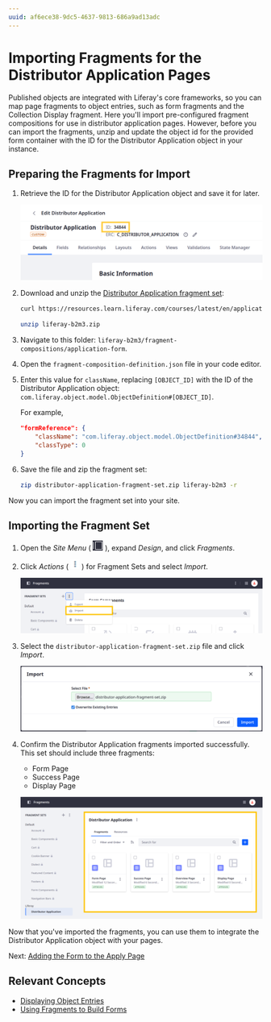 ```yaml
---
uuid: af6ece38-9dc5-4637-9813-686a9ad13adc
---
```

# Importing Fragments for the Distributor Application Pages

Published objects are integrated with Liferay's core frameworks, so you can map page fragments to object entries, such as form fragments and the Collection Display fragment. Here you'll import pre-configured fragment compositions for use in distributor application pages. However, before you can import the fragments, unzip and update the object id for the provided form container with the ID for the Distributor Application object in your instance.

## Preparing the Fragments for Import

1. Retrieve the ID for the Distributor Application object and save it for later.

   ![Begin editing the Distributor Application object and copy its ID.](./importing-fragments-for-the-distributor-application-pages/images/01.png)

1. Download and unzip the [Distributor Application fragment set](./liferay-b2m3.zip):

   ```bash
   curl https://resources.learn.liferay.com/courses/latest/en/application-development/designing-user-interfaces/liferay-b2m3.zip -O
   ```

   ```bash
   unzip liferay-b2m3.zip
   ```

1. Navigate to this folder: `liferay-b2m3/fragment-compositions/application-form`.

1. Open the `fragment-composition-definition.json` file in your code editor.

1. Enter this value for `className`, replacing `[OBJECT_ID]` with the ID of the Distributor Application object: `com.liferay.object.model.ObjectDefinition#[OBJECT_ID]`.

   For example,

   ```json
   "formReference": {
       "className": "com.liferay.object.model.ObjectDefinition#34844",
       "classType": 0
   }
   ```

1. Save the file and zip the fragment set:

   ```bash
   zip distributor-application-fragment-set.zip liferay-b2m3 -r
   ```

Now you can import the fragment set into your site.

## Importing the Fragment Set

1. Open the *Site Menu* ( ![Site Menu](../../images/icon-product-menu.png) ), expand *Design*, and click *Fragments*.

1. Click *Actions* ( ![Actions Button](../../images/icon-actions.png) ) for Fragment Sets and select *Import*.

   ![Click the Actions button for Fragment Sets and click Import.](./importing-fragments-for-the-distributor-application-pages/images/02.png)

1. Select the `distributor-application-fragment-set.zip` file and click *Import*.

   ![Select the distributor-application-fragment-set.zip file and click Import.](./importing-fragments-for-the-distributor-application-pages/images/03.png)

1. Confirm the Distributor Application fragments imported successfully. This set should include three fragments:

   * Form Page
   * Success Page
   * Display Page

   ![Confirm the Distributor Application fragments imported successfully.](./importing-fragments-for-the-distributor-application-pages/images/04.png)

Now that you've imported the fragments, you can use them to integrate the Distributor Application object with your pages.

Next: [Adding the Form to the Apply Page](./adding-the-form-to-the-apply-page.md)

## Relevant Concepts

* [Displaying Object Entries](https://learn.liferay.com/web/guest/w/dxp/building-applications/objects/displaying-object-entries)
* [Using Fragments to Build Forms](https://learn.liferay.com/web/guest/w/dxp/building-applications/objects/using-fragments-to-build-forms)
